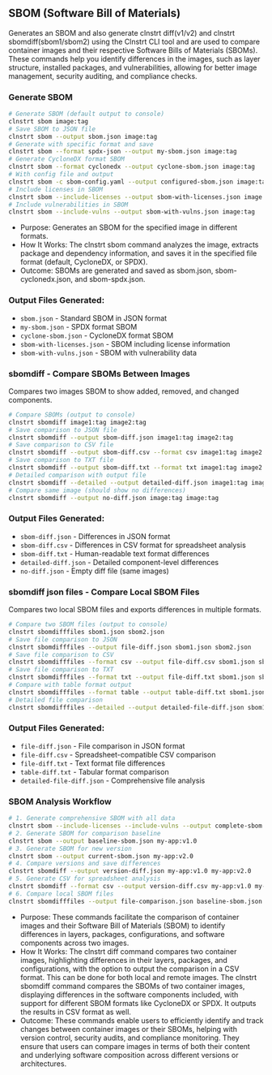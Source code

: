 ## SBOM (Software Bill of Materials)

Generates an SBOM and also generate clnstrt diff(v1/v2) and clnstrt sbomdiff(sbom1/sbom2) using the Clnstrt CLI tool and are used to compare container images and their respective Software Bills of Materials (SBOMs). These commands help you identify differences in the images, such as layer structure, installed packages, and vulnerabilities, allowing for better image management, security auditing, and compliance checks.

### Generate SBOM

```bash
# Generate SBOM (default output to console)
clnstrt sbom image:tag
# Save SBOM to JSON file
clnstrt sbom --output sbom.json image:tag
# Generate with specific format and save
clnstrt sbom --format spdx-json --output my-sbom.json image:tag
# Generate CycloneDX format SBOM
clnstrt sbom --format cyclonedx --output cyclone-sbom.json image:tag
# With config file and output
clnstrt sbom -c sbom-config.yaml --output configured-sbom.json image:tag
# Include licenses in SBOM
clnstrt sbom --include-licenses --output sbom-with-licenses.json image:tag
# Include vulnerabilities in SBOM
clnstrt sbom --include-vulns --output sbom-with-vulns.json image:tag
```

- Purpose: Generates an SBOM for the specified image in different formats. 
- How It Works: The clnstrt sbom command analyzes the image, extracts package and dependency information, and saves it in the specified file format (default, CycloneDX, or SPDX). 
- Outcome: SBOMs are generated and saved as sbom.json, sbom-cyclonedx.json, and sbom-spdx.json.

### Output Files Generated:

- `sbom.json` - Standard SBOM in JSON format
- `my-sbom.json` - SPDX format SBOM
- `cyclone-sbom.json` - CycloneDX format SBOM
- `sbom-with-licenses.json` - SBOM including license information
- `sbom-with-vulns.json` - SBOM with vulnerability data

### sbomdiff - Compare SBOMs Between Images

Compares two images SBOM to show added, removed, and changed components.

```bash
# Compare SBOMs (output to console)
clnstrt sbomdiff image1:tag image2:tag
# Save comparison to JSON file
clnstrt sbomdiff --output sbom-diff.json image1:tag image2:tag
# Save comparison to CSV file
clnstrt sbomdiff --output sbom-diff.csv --format csv image1:tag image2:tag
# Save comparison to TXT file
clnstrt sbomdiff --output sbom-diff.txt --format txt image1:tag image2:tag
# Detailed comparison with output file
clnstrt sbomdiff --detailed --output detailed-diff.json image1:tag image2:tag
# Compare same image (should show no differences)
clnstrt sbomdiff --output no-diff.json image:tag image:tag
```

### Output Files Generated:

- `sbom-diff.json` - Differences in JSON format
- `sbom-diff.csv` - Differences in CSV format for spreadsheet analysis
- `sbom-diff.txt` - Human-readable text format differences
- `detailed-diff.json` - Detailed component-level differences
- `no-diff.json` - Empty diff file (same images)




### sbomdiff json files - Compare Local SBOM Files

Compares two local SBOM files and exports differences in multiple formats.

```bash
# Compare two SBOM files (output to console)
clnstrt sbomdifffiles sbom1.json sbom2.json
# Save file comparison to JSON
clnstrt sbomdifffiles --output file-diff.json sbom1.json sbom2.json
# Save file comparison to CSV
clnstrt sbomdifffiles --format csv --output file-diff.csv sbom1.json sbom2.json
# Save file comparison to TXT
clnstrt sbomdifffiles --format txt --output file-diff.txt sbom1.json sbom2.json
# Compare with table format output
clnstrt sbomdifffiles --format table --output table-diff.txt sbom1.json sbom2.json
# Detailed file comparison
clnstrt sbomdifffiles --detailed --output detailed-file-diff.json sbom1.json sbom2.json
```

### Output Files Generated:

- `file-diff.json` - File comparison in JSON format
- `file-diff.csv` - Spreadsheet-compatible CSV comparison
- `file-diff.txt` - Text format file differences
- `table-diff.txt` - Tabular format comparison
- `detailed-file-diff.json` - Comprehensive file analysis


### SBOM Analysis Workflow

```bash
# 1. Generate comprehensive SBOM with all data
clnstrt sbom --include-licenses --include-vulns --output complete-sbom.json my-app:latest
# 2. Generate SBOM for comparison baseline
clnstrt sbom --output baseline-sbom.json my-app:v1.0
# 3. Generate SBOM for new version
clnstrt sbom --output current-sbom.json my-app:v2.0
# 4. Compare versions and save differences
clnstrt sbomdiff --output version-diff.json my-app:v1.0 my-app:v2.0
# 5. Generate CSV for spreadsheet analysis
clnstrt sbomdiff --format csv --output version-diff.csv my-app:v1.0 my-app:v2.0
# 6. Compare local SBOM files
clnstrt sbomdifffiles --output file-comparison.json baseline-sbom.json complete-sbom.json
```

- Purpose: These commands facilitate the comparison of container images and their Software Bill of Materials (SBOM) to identify differences in layers, packages, configurations, and software components across two images.
- How It Works: The clnstrt diff command compares two container images, highlighting differences in their layers, packages, and configurations, with the option to output the comparison in a CSV format. This can be done for both local and remote images. The clnstrt sbomdiff command compares the SBOMs of two container images, displaying differences in the software components included, with support for different SBOM formats like CycloneDX or SPDX. It outputs the results in CSV format as well. 
- Outcome: These commands enable users to efficiently identify and track changes between container images or their SBOMs, helping with version control, security audits, and compliance monitoring. They ensure that users can compare images in terms of both their content and underlying software composition across different versions or architectures.